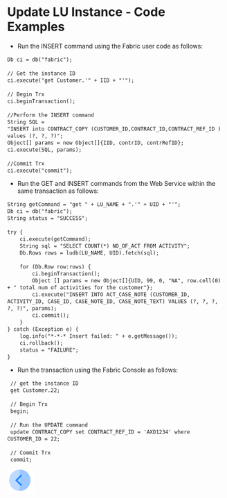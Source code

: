 # Update LU Instance - Code Examples

* Run the  INSERT command using the Fabric user code as follows:

~~~
Db ci = db("fabric");

// Get the instance ID 
ci.execute("get Customer.'" + IID + "'");

// Begin Trx
ci.beginTransaction();

//Perform the INSERT command
String SQL = 
"INSERT into CONTRACT_COPY (CUSTOMER_ID,CONTRACT_ID,CONTRACT_REF_ID ) values (?, ?, ?)";
Object[] params = new Object[]{IID, contrID, contrRefID};
ci.execute(SQL, params);

//Commit Trx
ci.execute("commit");
~~~



* Run the GET and INSERT commands from the Web Service within the same transaction as follows:

~~~
String getCommand = "get " + LU_NAME + ".'" + UID + "'";
Db ci = db("fabric");
String status = "SUCCESS";

try {
	ci.execute(getCommand);         	
	String sql = "SELECT COUNT(*) NO_OF_ACT FROM ACTIVITY";	
	Db.Rows rows = ludb(LU_NAME, UID).fetch(sql);

	for (Db.Row row:rows) {
		ci.beginTransaction();
		Object [] params = new Object[]{UID, 99, 0, "NA", row.cell(0) + " total num of activities for the customer"};
		ci.execute("INSERT INTO ACT_CASE_NOTE (CUSTOMER_ID, ACTIVITY_ID, CASE_ID, CASE_NOTE_ID, CASE_NOTE_TEXT) VALUES (?, ?, ?, ?, ?)", params);
		ci.commit();
	}		
} catch (Exception e) {
	log.info("*-*-* Insert failed: " + e.getMessage());
	ci.rollback();
	status = "FAILURE";	
}
~~~



* Run the transaction using the Fabric Console as follows:

~~~
 // get the instance ID  
 get Customer.22;
	
 // Begin Trx
 begin;

 // Run the UPDATE command
 update CONTRACT_COPY set CONTRACT_REF_ID = 'AXD1234' where CUSTOMER_ID = 22;	
    
 // Commit Trx
 commit;
~~~





[![Previous](/articles/images/Previous.png)](/articles/23_fabric_transactions/02_fabric_master_of_data.md)
